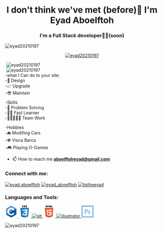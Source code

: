 <h1 align="center">I don't think we've met (before)🤔 I'm Eyad Aboelftoh</h1>
<h3 align="center">I'm a Full Stack developer🧑‍💻(soon)</h3>
<img align="right" width="400" src"https://camo.githubusercontent.com/5ddf73ad3a205111cf8c686f687fc216c2946a75005718c8da5b837ad9de78c9/68747470733a2f2f7468756d62732e6766796361742e636f6d2f4576696c4e657874446576696c666973682d736d616c6c2e676966">

<p align="left"> <img src="https://komarev.com/ghpvc/?username=eyad20210197&label=Profile%20views&color=0e75b6&style=flat" alt="eyad20210197" /> </p>
<p align="center"> <a href="https://github.com/ryo-ma/github-profile-trophy"><img src="https://github-profile-trophy.vercel.app/?username=eyad20210197" alt="eyad20210197" /></a> </p> 
<p><img align="right" width="500" src="https://github-readme-streak-stats.herokuapp.com/?user=eyad20210197&" alt="eyad20210197" /></p> 
<p>&nbsp;<img align="right" width="500" src="https://github-readme-stats.vercel.app/api?username=eyad20210197&show_icons=true&locale=en" alt="eyad20210197" /></p>

-what I Can do to your site: <br>
-🎨 Design <br>
-📈 Upgrade <br>
-😎 Maintain <br>

-Skills <br>
-🧠 Problem Solving <br>
-🏃‍♂️ Fast Learner <br>
-🧑🏻‍🤝‍🧑🏻 Team Work <br>

-Hobbies <br>
-🚘 Modifing Cars <br>
-⚽ Visca Barca <br>
-🎮 Playing O-Games <br>



- 📫 How to reach me **aboelftoheyad@gmail.com**

<h3 align="left">Connect with me:</h3>
<p align="left">
<a href="https://linkedin.com/in/eyad aboelftoh" target="blank"><img align="center" src="https://raw.githubusercontent.com/rahuldkjain/github-profile-readme-generator/master/src/images/icons/Social/linked-in-alt.svg" alt="eyad aboelftoh" height="30" width="40" /></a>
<a href="https://fb.com/eyad_aboelftoh" target="blank"><img align="center" src="https://raw.githubusercontent.com/rahuldkjain/github-profile-readme-generator/master/src/images/icons/Social/facebook.svg" alt="eyad_aboelftoh" height="30" width="40" /></a>
<a href="https://instagram.com/itstheeyad" target="blank"><img align="center" src="https://raw.githubusercontent.com/rahuldkjain/github-profile-readme-generator/master/src/images/icons/Social/instagram.svg" alt="itstheeyad" height="30" width="40" /></a>
</p>

<h3 align="left">Languages and Tools:</h3>
<p align="left"> <a href="https://www.cprogramming.com/" target="_blank" rel="noreferrer"> <img src="https://raw.githubusercontent.com/devicons/devicon/master/icons/c/c-original.svg" alt="c" width="40" height="40"/> </a> <a href="https://www.w3schools.com/css/" target="_blank" rel="noreferrer"> <img src="https://raw.githubusercontent.com/devicons/devicon/master/icons/css3/css3-original-wordmark.svg" alt="css3" width="40" height="40"/> </a> <a href="https://git-scm.com/" target="_blank" rel="noreferrer"> <img src="https://www.vectorlogo.zone/logos/git-scm/git-scm-icon.svg" alt="git" width="40" height="40"/> </a> <a href="https://www.w3.org/html/" target="_blank" rel="noreferrer"> <img src="https://raw.githubusercontent.com/devicons/devicon/master/icons/html5/html5-original-wordmark.svg" alt="html5" width="40" height="40"/> </a> <a href="https://www.adobe.com/in/products/illustrator.html" target="_blank" rel="noreferrer"> <img src="https://www.vectorlogo.zone/logos/adobe_illustrator/adobe_illustrator-icon.svg" alt="illustrator" width="40" height="40"/> </a> <a href="https://www.photoshop.com/en" target="_blank" rel="noreferrer"> <img src="https://raw.githubusercontent.com/devicons/devicon/master/icons/photoshop/photoshop-line.svg" alt="photoshop" width="40" height="40"/> </a> </p>

<p><img align="left" src="https://github-readme-stats.vercel.app/api/top-langs?username=eyad20210197&show_icons=true&theme=radical&locale=en&layout=compact" alt="eyad20210197" /></p>
